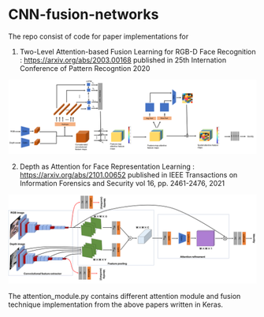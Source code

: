 # CNN-fusion-networks

The repo consist of code for paper implementations for 

1) Two-Level Attention-based Fusion Learning for RGB-D Face Recognition : <https://arxiv.org/abs/2003.00168>
published in 25th Internation Conference of Pattern Recogntion 2020
<img src = "images/full_arch.pdf">

2) Depth as Attention for Face Representation Learning : <https://arxiv.org/abs/2101.00652>
published in IEEE Transactions on Information Forensics and Security vol 16, pp. 2461-2476, 2021
<img src = "images/TIFS_arch.pdf">

The attention_module.py contains different attention module and fusion technique implementation from the above papers written in Keras.
